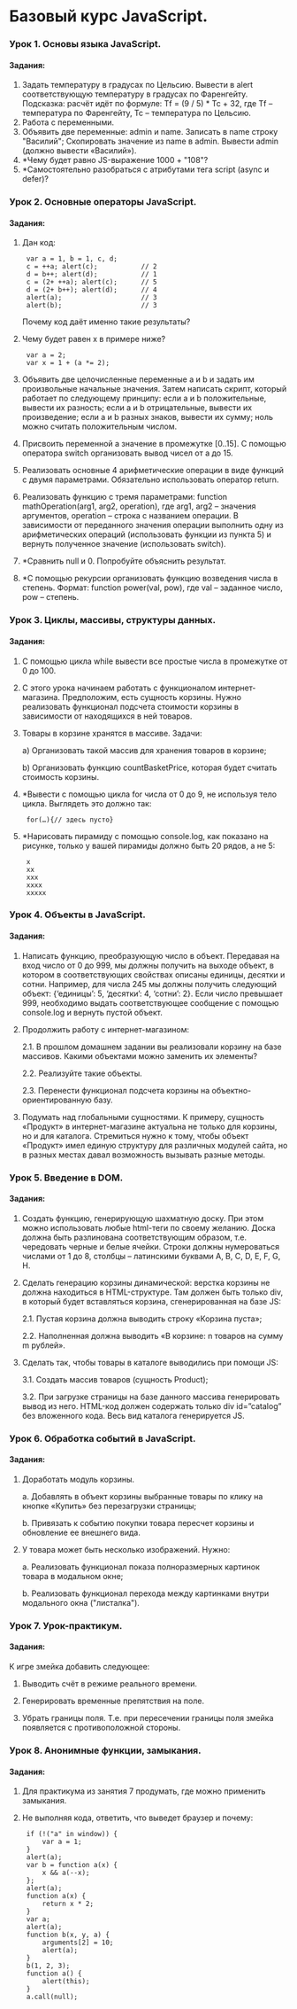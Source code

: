 # Базовый курс JavaScript.

### Урок 1. Основы языка JavaScript.
#### Задания:

1. Задать температуру в градусах по Цельсию. Вывести в alert соответствующую температуру в градусах по Фаренгейту. Подсказка: расчёт идёт по формуле: Tf = (9 / 5) * Tc + 32, где Tf – температура по Фаренгейту, Tc – температура по Цельсию.
2. Работа с переменными.
3. Объявить две переменные: admin и name. Записать в name строку "Василий"; Скопировать значение из name в admin. Вывести admin (должно вывести «Василий»).
4. *Чему будет равно JS-выражение 1000 + "108"?
5. *Самостоятельно разобраться с атрибутами тега script (async и defer)?

### Урок 2. Основные операторы JavaScript.
#### Задания:
1. Дан код:

        var a = 1, b = 1, c, d;
        c = ++a; alert(c);           // 2
        d = b++; alert(d);           // 1
        c = (2+ ++a); alert(c);      // 5
        d = (2+ b++); alert(d);      // 4
        alert(a);                    // 3
        alert(b);                    // 3
        
   Почему код даёт именно такие результаты?

2. Чему будет равен x в примере ниже?

        var a = 2;
        var x = 1 + (a *= 2);
3. Объявить две целочисленные переменные a и b и задать им произвольные начальные значения. Затем написать скрипт, который работает по следующему принципу:
если a и b положительные, вывести их разность;
если а и b отрицательные, вывести их произведение;
если а и b разных знаков, вывести их сумму; ноль можно считать положительным числом.
4. Присвоить переменной а значение в промежутке [0..15]. С помощью оператора switch организовать вывод чисел от a до 15.
5. Реализовать основные 4 арифметические операции в виде функций с двумя параметрами. Обязательно использовать оператор return.
6. Реализовать функцию с тремя параметрами: function mathOperation(arg1, arg2, operation), где arg1, arg2 – значения аргументов, operation – строка с названием операции. В зависимости от переданного значения операции выполнить одну из арифметических операций (использовать функции из пункта 5) и вернуть полученное значение (использовать switch).
7. *Сравнить null и 0. Попробуйте объяснить результат.
8. *С помощью рекурсии организовать функцию возведения числа в степень. Формат: function power(val, pow), где val – заданное число, pow – степень.

### Урок 3. Циклы, массивы, структуры данных.
#### Задания:

1. С помощью цикла while вывести все простые числа в промежутке от 0 до 100.
2. С этого урока начинаем работать с функционалом интернет-магазина. Предположим, есть сущность корзины. Нужно реализовать функционал подсчета стоимости корзины в зависимости от находящихся в ней товаров.
3. Товары в корзине хранятся в массиве. Задачи: 

     a) Организовать такой массив для хранения товаров в корзине; 

     b) Организовать функцию countBasketPrice, которая будет считать стоимость корзины.

4. *Вывести с помощью цикла for числа от 0 до 9, не используя тело цикла. Выглядеть это должно так:

        for(…){// здесь пусто}


5. *Нарисовать пирамиду с помощью console.log, как показано на рисунке, только у вашей пирамиды должно быть 20 рядов, а не 5:

        x
        xx
        xxx
        xxxx
        xxxxx
### Урок 4. Объекты в JavaScript.
#### Задания:

1. Написать функцию, преобразующую число в объект. Передавая на вход число от 0 до 999, мы должны получить на выходе объект, в котором в соответствующих свойствах описаны единицы, десятки и сотни. Например, для числа 245 мы должны получить следующий объект: {‘единицы’: 5, ‘десятки’: 4, ‘сотни’: 2}. Если число превышает 999, необходимо выдать соответствующее сообщение с помощью console.log и вернуть пустой объект.

2. Продолжить работу с интернет-магазином:

   2.1. В прошлом домашнем задании вы реализовали корзину на базе массивов. Какими объектами можно заменить их элементы?

   2.2. Реализуйте такие объекты.

   2.3. Перенести функционал подсчета корзины на объектно-ориентированную базу.



  3. Подумать над глобальными сущностями. К примеру, сущность «Продукт» в интернет-магазине актуальна не только для корзины, но и для каталога. Стремиться нужно к тому, чтобы объект «Продукт» имел единую структуру для различных модулей сайта, но в разных местах давал возможность вызывать разные методы.

### Урок 5. Введение в DOM.
#### Задания:

1. Создать функцию, генерирующую шахматную доску. При этом можно использовать любые html-теги по своему желанию. Доска должна быть разлинована соответствующим образом, т.е. чередовать черные и белые ячейки. Строки должны нумероваться числами от 1 до 8, столбцы – латинскими буквами A, B, C, D, E, F, G, H.

2. Сделать генерацию корзины динамической: верстка корзины не должна находиться в HTML-структуре. Там должен быть только div, в который будет вставляться корзина, сгенерированная на базе JS:

   2.1. Пустая корзина должна выводить строку «Корзина пуста»;

   2.2. Наполненная должна выводить «В корзине: n товаров на сумму m рублей».

3. Сделать так, чтобы товары в каталоге выводились при помощи JS:

   3.1. Создать массив товаров (сущность Product);

   3.2. При загрузке страницы на базе данного массива генерировать вывод из него. HTML-код должен содержать только div id=”catalog” без вложенного кода. Весь вид каталога генерируется JS.

### Урок 6. Обработка событий в JavaScript.
#### Задания:
1. Доработать модуль корзины.

   a. Добавлять в объект корзины выбранные товары по клику на кнопке «Купить» без перезагрузки страницы;

   b. Привязать к событию покупки товара пересчет корзины и обновление ее внешнего вида.

2. У товара может быть несколько изображений. Нужно:

   a. Реализовать функционал показа полноразмерных картинок товара в модальном окне;

   b. Реализовать функционал перехода между картинками внутри модального окна ("листалка").

### Урок 7. Урок-практикум.
#### Задания:

К игре змейка добавить следующее:

1. Выводить счёт в режиме реального времени.

2. Генерировать временные препятствия на поле.

3. Убрать границы поля. Т.е. при пересечении границы поля змейка появляется с противоположной стороны.

### Урок 8. Анонимные функции, замыкания.
#### Задания:
1. Для практикума из занятия 7 продумать, где можно применить замыкания.

2. Не выполняя кода, ответить, что выведет браузер и почему:

        if (!("a" in window)) {
            var a = 1;
        }
        alert(a);
        var b = function a(x) {
            x && a(--x);
        };
        alert(a);
        function a(x) {
            return x * 2;
        }
        var a;
        alert(a);
        function b(x, y, a) {
            arguments[2] = 10;
            alert(a);
        }
        b(1, 2, 3);
        function a() {
            alert(this);
        }
        a.call(null);
